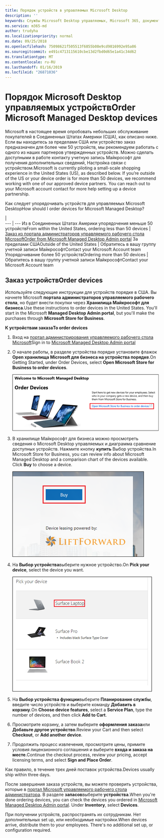 ```yaml
---
title: Порядок устройств в управляемых Microsoft Desktop
description: ''
keywords: Службы Microsoft Desktop управляемых, Microsoft 365, документация
ms.service: m365-md
author: trudyha
ms.localizationpriority: normal
ms.date: 09/25/2018
ms.openlocfilehash: 75098621f505513f6855b08e9cd9816992e95a86
ms.sourcegitcommit: e491c4713115610cbe13d2fbd0d65e1a41c34d62
ms.translationtype: MT
ms.contentlocale: ru-RU
ms.lasthandoff: 01/16/2019
ms.locfileid: "26871036"
---
```

# <a name="order-microsoft-managed-desktop-devices"></a><span data-ttu-id="525eb-103">Порядок Microsoft Desktop управляемых устройств</span><span class="sxs-lookup"><span data-stu-id="525eb-103">Order Microsoft Managed Desktop devices</span></span>

<span data-ttu-id="525eb-p101">Microsoft в настоящее время опробовать небольших обслуживание покупателей в Соединенных Штатах Америки (США), как описано ниже. Если вы находитесь за пределами США или устройство заказ предназначен для более чем 50 устройств, мы рекомендуем работать с одного из наших партнеров утвержденных устройств. Можно сделать доступными в работе контакту учетную запись Майкрософт для получения дополнительных сведений, Настройка связи с устройством.</span><span class="sxs-lookup"><span data-stu-id="525eb-p101">Microsoft is currently piloting a small-scale shopping experience in the United States (US), as described below. If you’re outside of the US or your device order is for more than 50 devices, we recommend working with one of our approved device partners. You can reach out to your Microsoft account contact for more help setting up a device partnership.</span></span>

<span data-ttu-id="525eb-107">Как следует упорядочивать устройств для управляемых Microsoft Desktop</span><span class="sxs-lookup"><span data-stu-id="525eb-107">How should I order devices for Microsoft Managed Desktop?</span></span>

  |   
 --- | ---
<span data-ttu-id="525eb-108">Из в Соединенных Штатах Америки упорядочения меньше 50 устройств</span><span class="sxs-lookup"><span data-stu-id="525eb-108">From within the United States, ordering less than 50 devices</span></span> | [<span data-ttu-id="525eb-109">Заказ из портала администраторов управляемого рабочего стола Microsoft</span><span class="sxs-lookup"><span data-stu-id="525eb-109">Order from Microsoft Managed Desktop Admin portal</span></span>](https://aka.ms/mmdportal)
<span data-ttu-id="525eb-110">За пределами США</span><span class="sxs-lookup"><span data-stu-id="525eb-110">Outside of the United States</span></span> | <span data-ttu-id="525eb-111">Обратитесь в вашу группу учетной записи Майкрософт</span><span class="sxs-lookup"><span data-stu-id="525eb-111">Contact your Microsoft Account team</span></span>
<span data-ttu-id="525eb-112">Упорядочивание более 50 устройств</span><span class="sxs-lookup"><span data-stu-id="525eb-112">Ordering more than 50 devices</span></span> | <span data-ttu-id="525eb-113">Обратитесь в вашу группу учетной записи Майкрософт</span><span class="sxs-lookup"><span data-stu-id="525eb-113">Contact your Microsoft Account team</span></span>

## <a name="order-devices"></a><span data-ttu-id="525eb-114">Заказ устройств</span><span class="sxs-lookup"><span data-stu-id="525eb-114">Order devices</span></span>
<span data-ttu-id="525eb-p102">Используйте следующие инструкции для устройств порядке в США. Вы начнете Microsoft **портала администраторов управляемого рабочего стола**, но будет внести покупки через **Хранилища Майкрософт для бизнеса**.</span><span class="sxs-lookup"><span data-stu-id="525eb-p102">Use these instructions to order devices in the United States. You'll start in the Microsoft **Managed Desktop Admin portal**, but you'll make the purchases through **Microsoft Store for Business**.</span></span> 

 <span data-ttu-id="525eb-117">**К устройствам заказа**</span><span class="sxs-lookup"><span data-stu-id="525eb-117">**To order devices**</span></span>
 1. <span data-ttu-id="525eb-118">Вход на [портал администрирования управляемого рабочего стола Microsoft](https://aka.ms/mmdportal)</span><span class="sxs-lookup"><span data-stu-id="525eb-118">Sign in to [Microsoft Managed Desktop Admin portal](https://aka.ms/mmdportal)</span></span>
 2. <span data-ttu-id="525eb-119">О начале работы, в разделе устройства порядке установите флажок **Open хранилища Microsoft для бизнеса на устройства порядке**.</span><span class="sxs-lookup"><span data-stu-id="525eb-119">On Getting Started, under Order Devices, select **Open Microsoft Store for Business to order devices**.</span></span>
 
    ![Приступая к работе, упорядочивать устройств](images/mmd-order-devices.png)
    
3. <span data-ttu-id="525eb-p103">В хранилище Майкрософт для бизнеса можно просмотреть сведения о Microsoft Desktop управляемых и диаграмма сравнение доступных устройств. Нажмите кнопку **купить** Выбор устройства.</span><span class="sxs-lookup"><span data-stu-id="525eb-p103">In Microsoft Store for Business, you can review info about Microsoft Managed Desktop and a comparison chart of the devices available. Click **Buy** to choose a device.</span></span> 

    ![Хранилище для бизнеса, приобретение](images/msfb-buy.png)

4. <span data-ttu-id="525eb-124">На **Выбор устройства**выберите нужное устройство.</span><span class="sxs-lookup"><span data-stu-id="525eb-124">On **Pick your device**, select the device you want.</span></span> 

    ![Хранилище для бизнеса, выбор устройства](images/msfb-pick-device.png)

5. <span data-ttu-id="525eb-126">На **Выбор устройства функции**выберите **Планирование службы**, введите число устройств и выберите команду **Добавить в корзину**.</span><span class="sxs-lookup"><span data-stu-id="525eb-126">On **Choose device features**, select a **Service Plan**, type the number of devices, and then click **Add to Cart**.</span></span>

6. <span data-ttu-id="525eb-127">Просмотрите корзину, а затем выберите **оформления заказа**или **Добавьте другое устройство**.</span><span class="sxs-lookup"><span data-stu-id="525eb-127">Review your Cart and then select **Checkout**, or **Add another device**.</span></span> 

7. <span data-ttu-id="525eb-128">Продолжить процесс извлечения, просмотрите цены, примите условия лицензионного соглашения и выберите **входа и заказа на месте**.</span><span class="sxs-lookup"><span data-stu-id="525eb-128">Continue the checkout process, review your pricing, accept licensing terms, and select **Sign and Place Order**.</span></span> 

<span data-ttu-id="525eb-129">Как правило, в течение трех дней поставок устройства.</span><span class="sxs-lookup"><span data-stu-id="525eb-129">Devices usually ship within three days.</span></span> 

<span data-ttu-id="525eb-p104">После завершения заказа устройств, вы можете проверить устройства, которые в [портал Microsoft управляемого рабочего стола администратора](https://aka.ms/mmdportal). В разделе **запасов**выберите **устройства**.</span><span class="sxs-lookup"><span data-stu-id="525eb-p104">When you're done ordering devices, you can check the devices you ordered in [Microsoft Managed Desktop Admin portal](https://aka.ms/mmdportal). Under **Inventory**, select **Devices**.</span></span> 

<span data-ttu-id="525eb-p105">При получении устройств, распространять их сотрудникам. Нет дополнительных set up, или необходимые настройки.</span><span class="sxs-lookup"><span data-stu-id="525eb-p105">When devices arrive, distribute them to your employees. There's no additional set up, or configuration required.</span></span> 

